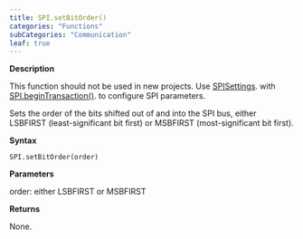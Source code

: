 ```yaml
---
title: SPI.setBitOrder()
categories: "Functions"
subCategories: "Communication"
leaf: true
---
```


**Description**

This function should not be used in new projects. Use
[SPISettings](../spisettings). with
[SPI.beginTransaction()](../begintransaction). to configure SPI
parameters.

Sets the order of the bits shifted out of and into the SPI bus, either
LSBFIRST (least-significant bit first) or MSBFIRST (most-significant bit
first).

**Syntax**

`SPI.setBitOrder(order)`

**Parameters**

order: either LSBFIRST or MSBFIRST

**Returns**

None.
